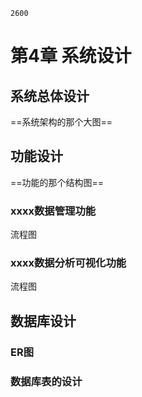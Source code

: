 
```ad-note
2600
```

# 第4章 系统设计

## 系统总体设计

==系统架构的那个大图==

## 功能设计

==功能的那个结构图==

### xxxx数据管理功能

流程图

### xxxx数据分析可视化功能

流程图


## 数据库设计

### ER图


### 数据库表的设计


